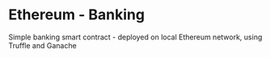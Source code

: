 # Ethereum - Banking
Simple banking smart contract - deployed on local Ethereum network, using Truffle and Ganache
